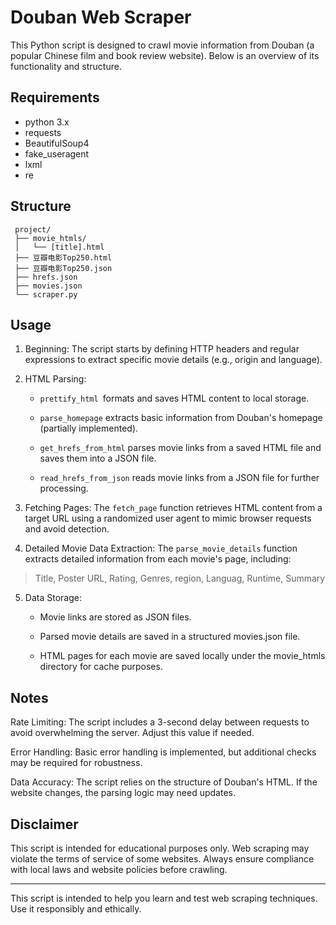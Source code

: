 # Douban Web Scraper

This Python script is designed to crawl movie information from Douban (a popular Chinese film and book review website). Below is an overview of its functionality and structure.

## Requirements

- python 3.x
- requests
- BeautifulSoup4
- fake_useragent
- lxml
- re

## Structure

```
 project/
 ├── movie_htmls/
 │   └── [title].html
 ├── 豆瓣电影Top250.html
 ├── 豆瓣电影Top250.json
 ├── hrefs.json
 ├── movies.json
 └── scraper.py
```

## Usage

1. Beginning:
   The script starts by defining HTTP headers and regular expressions to extract specific movie details (e.g., origin and language).

2. HTML Parsing:
   
   - `prettify_html `formats and saves HTML content to local storage.
   
   - `parse_homepage` extracts basic information from Douban's homepage (partially implemented).
   
   - `get_hrefs_from_html` parses movie links from a saved HTML file and saves them into a JSON file.
   
   - `read_hrefs_from_json` reads movie links from a JSON file for further processing.

3. Fetching Pages:
The `fetch_page` function retrieves HTML content from a target URL using a randomized user agent to mimic browser requests and avoid detection.

4. Detailed Movie Data Extraction:
The `parse_movie_details` function extracts detailed information from each movie's page, including:

> Title,  Poster URL,  Rating,  Genres,  region,  Languag,  Runtime,  Summary

5. Data Storage:
   
   - Movie links are stored as JSON files.
   
   - Parsed movie details are saved in a structured movies.json file.
   
   - HTML pages for each movie are saved locally under the movie_htmls directory for cache purposes.

## Notes

Rate Limiting: The script includes a 3-second delay between requests to avoid overwhelming the server. Adjust this value if needed.

Error Handling: Basic error handling is implemented, but additional checks may be required for robustness.

Data Accuracy: The script relies on the structure of Douban's HTML. If the website changes, the parsing logic may need updates. 

## Disclaimer

This script is intended for educational purposes only. Web scraping may violate the terms of service of some websites. Always ensure compliance with local laws and website policies before crawling.

---

This script is intended to help you learn and test web scraping techniques. Use it responsibly and ethically.
